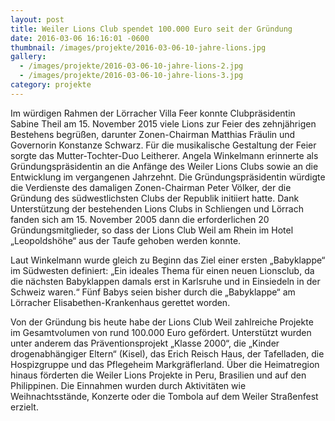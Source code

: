 ```yaml
---
layout: post
title: Weiler Lions Club spendet 100.000 Euro seit der Gründung
date: 2016-03-06 16:16:01 -0600
thumbnail: /images/projekte/2016-03-06-10-jahre-lions.jpg
gallery:
  - /images/projekte/2016-03-06-10-jahre-lions-2.jpg
  - /images/projekte/2016-03-06-10-jahre-lions-3.jpg
category: projekte
---
```


Im würdigen Rahmen der Lörracher Villa Feer konnte Clubpräsidentin Sabine Theil am 15. November 2015 viele Lions zur Feier des zehnjährigen Bestehens begrüßen, darunter Zonen-Chairman Matthias Fräulin und Governorin Konstanze Schwarz. Für die musikalische Gestaltung der Feier sorgte das Mutter-Tochter-Duo Leitherer. Angela Winkelmann erinnerte als Gründungspräsidentin an die Anfänge des Weiler Lions Clubs sowie an die Entwicklung im vergangenen Jahrzehnt. Die Gründungspräsidentin würdigte die Verdienste des damaligen Zonen-Chairman Peter Völker, der die Gründung des südwestlichsten Clubs der Republik initiiert hatte. Dank Unterstützung der bestehenden Lions Clubs in Schliengen und Lörrach fanden sich am 15. November 2005 dann die erforderlichen 20 Gründungsmitglieder, so dass der Lions Club Weil am Rhein im Hotel „Leopoldshöhe“ aus der Taufe gehoben werden konnte.

Laut Winkelmann wurde gleich zu Beginn das Ziel einer ersten „Babyklappe“ im Südwesten definiert: „Ein ideales Thema für einen neuen Lionsclub, da die nächsten Babyklappen damals erst in Karlsruhe und in Einsiedeln in der Schweiz waren.“ Fünf Babys seien bisher durch die „Babyklappe“ am Lörracher Elisabethen-Krankenhaus gerettet worden.

Von der Gründung bis heute habe der Lions Club Weil  zahlreiche Projekte im Gesamtvolumen von rund 100.000 Euro gefördert. Unterstützt wurden unter anderem das Präventionsprojekt „Klasse 2000“, die „Kinder drogenabhängiger Eltern“ (Kisel), das  Erich Reisch Haus, der Tafelladen, die Hospizgruppe und das Pflegeheim Markgräflerland. Über die Heimatregion hinaus förderten die Weiler Lions Projekte in Peru, Brasilien und auf den Philippinen. Die Einnahmen wurden durch Aktivitäten wie Weihnachtsstände, Konzerte oder die Tombola auf dem Weiler Straßenfest erzielt.